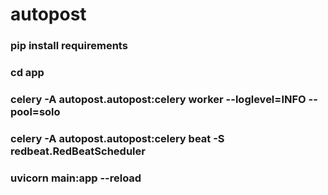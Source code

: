 # autopost

### pip install requirements
### cd app
### celery -A autopost.autopost:celery worker --loglevel=INFO --pool=solo
### celery -A autopost.autopost:celery beat -S redbeat.RedBeatScheduler
### uvicorn main:app --reload

